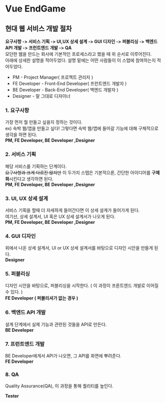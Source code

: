 # Vue EndGame

## 현대 웹 서비스 개발 절차

**요구사항 -> 서비스 기획 -> UI,UX 상세 설계 -> GUI 디자인 -> 퍼블리싱 -> 백엔드 API 개발 -> 프런트엔드 개발 -> QA**<br />
모던한 웹을 만드는 회사에 기본적인 프로세스라고 했을 때 위 순서로 이루어진다.<br />
아래에 상세한 설명을 적어두었다. 설명 밑에는 어떤 사람들이 이 스탭에 참여하는지 적어두었다.<br />

-   PM - Project Manager( 프로젝트 관리자 )
-   FE Developer - Front-End Developer( 프런트엔드 개발자 )
-   BE Developer - Back-End Developer( 백엔드 개발자 )
-   Designer - 말 그대로 디자이너

### 1. 요구사항

가장 먼저 뭘 만들고 싶을지 정하는 것이다.<br />
ex) 숙박 웹/앱을 만들고 싶다! 그렇다면 숙박 웹/앱에 들어갈 기능에 대해 구체적으로 생각을 하면 된다.<br />
**PM, FE Developer, BE Developer ,Designer**

### 2. 서비스 기획

해당 서비스를 기획하는 단계이다.<br />
~~요구사항과 크게 다르진 않지만~~ 이 두가지 스탭은 기본적으론, 간단한 아이디어를 **구체화**시킨다고 생각하면 된다.<br />
**PM, FE Developer, BE Developer ,Designer**

### 3. UI, UX 상세 설계

서비스 기획을 할때 더 자세하게 들어간다면 이 상세 설계가 들어가게 된다.<br />
여기선, 상세 설계서, UI 혹은 UX 상세 설계서가 나오게 된다.<br />
**PM, FE Developer, BE Developer ,Designer**

### 4. GUI 디자인

위에서 나온 상세 설계서, UI or UX 상세 설계서를 바탕으로 디자인 시안을 만들게 된다.<br />
**Designer**

### 5. 퍼블리싱

디자인 시안을 바탕으로, 퍼블리싱을 시작한다. ( 이 과정이 프론트엔드 개발로 이어질 수 있다. )<br />
**FE Developer ( 퍼블리셔가 없는 경우 )**

### 6. 백엔드 API 개발

설계 단계에서 실제 기능과 관련된 것들을 API로 만든다.<br />
**BE Developer**

### 7. 프런트엔드 개발

BE Developer에게서 API가 나오면, 그 API를 화면에 뿌려준다.<br />
**FE Developer**

### 8. QA

Quality Assurance(QA), 이 과정을 통해 퀄리티를 높인다.<br />

**Tester**
